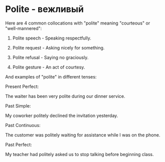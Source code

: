 # Polite - вежливый




Here are 4 common collocations with "polite" meaning "courteous" or "well-mannered":

1. Polite speech - Speaking respectfully.

2. Polite request - Asking nicely for something.

3. Polite refusal - Saying no graciously.

4. Polite gesture - An act of courtesy.

And examples of "polite" in different tenses:

Present Perfect:

The waiter has been very polite during our dinner service.

Past Simple:

My coworker politely declined the invitation yesterday.

Past Continuous:

The customer was politely waiting for assistance while I was on the phone.

Past Perfect:

My teacher had politely asked us to stop talking before beginning class.